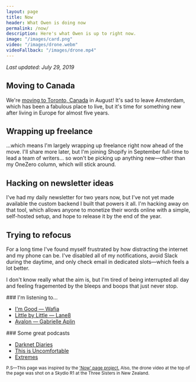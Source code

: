 ```yaml
---
layout: page
title: Now
header: What Owen is doing now 
permalink: /now/
description: Here's what Owen is up to right now.
image: "/images/card.png"
video: "/images/drone.webm"
videoFallback: "/images/drone.mp4"
---
```

*Last updated: July 29, 2019*

## Moving to Canada

We're [moving to Toronto, Canada](https://twitter.com/ow/status/1154454769894744066) in August!  It's sad to leave Amsterdam, which has been a fabulous place to live, but it's time for something new after living in Europe for almost five years. 

## Wrapping up freelance

...which means I'm largely wrapping up freelance right now ahead of the move. I'll share more later, but I'm joining Shopify in September full-time to lead a team of writers... so won't be picking up anything new—other than my OneZero column, which will stick around.

## Hacking on newsletter ideas

I've had my daily newsletter for two years now, but I've not yet made available the custom backend I built that powers it all. I'm hacking away on that tool, which allows anyone to monetize their words online with a simple, self-hosted setup, and hope to release it by the end of the year.

## Trying to refocus 

For a long time I've found myself frustrated by how distracting the internet and my phone can be. I've disabled all of my notifications, avoid Slack during the daytime, and only check email in dedicated slots—which feels a lot better. 

I don't know really what the aim is, but I'm tired of being interrupted all day and feeling fragemented by the bleeps and boops that just never stop.

<div class="row mt-3">
<div class="col-12 col-md-6" markdown="1">
### I'm listening to...

- [I'm Good — Wafia](https://open.spotify.com/album/77VKAhpS4mDOFRGSVqTghv?si=zTV7VxN0QQq7469DMNdK5g)
- [Little by Little — Lane8](https://open.spotify.com/playlist/078E5Nx5UoBcaJdtjKnpi4?si=5QETJRAYRWugZ6r_dlruHw)
- [Avalon — Gabrielle Aplin](https://open.spotify.com/album/5SrjK7Kd2bhNDS9ORdvUUw?si=o527kjOfSpWqS2Kd4OIasQ)
</div>
<div class="col-6 col-12 col-md-6" markdown="1">
### Some great podcasts

- [Darknet Diaries](https://open.spotify.com/show/4XPl3uEEL9hvqMkoZrzbx5?si=GG7hKJyYRui0xtELVEYyIg)
- [This is Uncomfortable](https://open.spotify.com/show/6tEwYWoHJrZyTOevB7Ko84?si=d_rNpOloRluaEscXkzhhGg)
- [Extremes](https://open.spotify.com/show/11n2FBgS3NkKb34QDm2xCH?si=sQ3RcVCQQrGOLMC9T1yhFQ)

</div>
</div>

<small markdown="1">P.S—This page was inspired by the ['Now' page project.](https://sivers.org/nowff) Also, the drone video at the top of the page was shot on a Skydio R1 at the Three Sisters in New Zealand.</small>